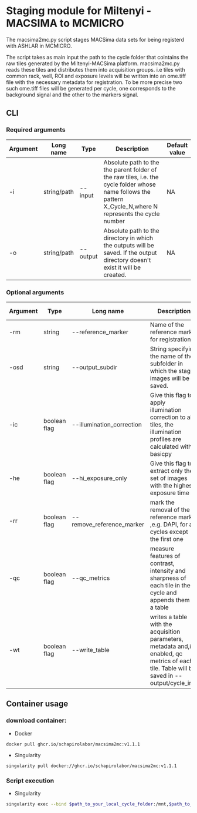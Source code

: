 # Staging module for Miltenyi - MACSIMA to MCMICRO

The macsima2mc.py script stages MACSima data sets for being registerd with ASHLAR in MCMICRO.

The script takes as main input the path to the cycle folder that cointains the raw tiles generated by the Miltenyi-MACSima platform.  macsima2mc.py reads these tiles and distributes them into acquisition groups. i.e tiles with common rack, well, ROI and exposure levels will be written into an ome.tiff file with the necessary metadata for registration.  To be more precise two such ome.tiff files will be generated per cycle, one corresponds to the background signal and the other to the markers signal.
 
## CLI
### Required arguments
| Argument|Long name|Type|Description|Default value|
|---------|---------|----|-----------|-------------|
| -i | string/path | --input | Absolute path to the the parent folder of the raw tiles, i.e. the cycle folder whose name follows the pattern X_Cycle_N,where N represents the cycle number | NA |
| -o | string/path | --output | Absolute path to the directory in which the outputs will be saved. If the output directory doesn't exist it will be created. | NA | 

### Optional arguments
| Argument|Type|Long name| Description | Default value |
|---------|----|---------|-------------|---------------|
|-rm|string | --reference_marker | Name of the reference marker for registration|'DAPI'|
|-osd|string | --output_subdir | String specifying the name of the subfolder in which the staged images will be saved.|'raw'|
|-ic|boolean flag | --illumination_correction |Give this flag to apply illumination correction to all tiles, the illumination profiles are calculated with basicpy | FALSE |
|-he|boolean flag | --hi_exposure_only |Give this flag to extract only the set of images with the highest exposure time|FALSE|
|-rr|boolean flag | --remove_reference_marker |mark the removal of the reference marker ,e.g. DAPI, for all cycles except the first one |FALSE|
|-qc|boolean flag | --qc_metrics | measure features of contrast, intensity and sharpness of each tile in the cycle and appends them to a table |FALSE|
|-wt|boolean flag | --write_table | writes a table with the acquisition parameters, metadata and,if enabled, qc metrics of each tile. Table will be saved in --output/cycle_info   |FALSE|
## Container usage
### download container:
- Docker
```
docker pull ghcr.io/schapirolabor/macsima2mc:v1.1.1
```
- Singularity
```
singularity pull docker://ghcr.io/schapirolabor/macsima2mc:v1.1.1
```
### Script execution

- Singularity
``` bash
singularity exec --bind $path_to_your_local_cycle_folder:/mnt,$path_to_your_local_output_folder:/media --no-home $path_to_container python staging/macsima2mc/macsima2mc.py -i /mnt/$path_to_your_local_cycle_folder -o /media/$path_to_your_local_output_folder
```

